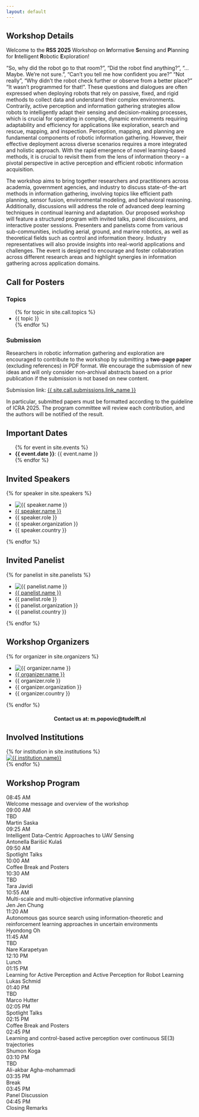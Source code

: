 ```yaml
---
layout: default
---
```


<div class="content-section">
<div class="inline-wrapper">
<h2 id="workshop-details">Workshop Details</h2>

<p>
Welcome to the <b>RSS 2025</b> Workshop on <b>In</b>formative <b>S</b>ensing and <b>P</b>lanning for <b>I</b>ntelligent <b>R</b>obotic <b>E</b>xploration!
</p>

<p>
“So, why did the robot go to that room?”, “Did the robot find anything?”, “…Maybe. We’re not sure.”, “Can’t you tell me how confident you are?” “Not really”, “Why didn’t the robot check further or observe from a better place?” “It wasn’t programmed for that!”. 
These questions and dialogues are often expressed when deploying robots that rely on passive, fixed, and rigid methods to collect data and understand their complex environments. Contrarily, active perception and information gathering strategies allow robots to intelligently adapt their sensing and decision-making processes, which is crucial for operating in complex, dynamic environments requiring adaptability and efficiency for applications like exploration, search and rescue, mapping, and inspection. 
Perception, mapping, and planning are fundamental components of robotic information gathering.  However, their effective deployment across diverse scenarios requires a more integrated and holistic approach. With the rapid emergence of novel learning-based methods, it is crucial to revisit them from the lens of information theory – a pivotal perspective in active perception and efficient robotic information acquisition.
</p>

<p>
The workshop aims to bring together researchers and practitioners across academia, government agencies, and industry to discuss state-of-the-art methods in information gathering, involving topics like efficient path planning, sensor fusion, environmental modeling, and behavioral reasoning. 
Additionally, discussions will address the role of advanced deep learning techniques in continual learning and adaptation. Our proposed workshop will feature a structured program with invited talks, panel discussions, and interactive poster sessions. 
Presenters and panelists come from various sub-communities, including aerial, ground, and marine robotics, as well as theoretical fields such as control and information theory. Industry representatives will also provide insights into real-world applications and challenges. 
The event is designed to encourage and foster collaboration across different research areas and highlight synergies in information gathering across application domains. 
</p>

</div>
</div>

<div class="content-section">
<div class="inline-wrapper">
<h2 id="call-for-posters">Call for Posters</h2>

<h3>Topics</h3>

<ul class="default-list">
{% for topic in site.call.topics %}
    <li>{{ topic }}</li>
{% endfor %}
</ul>

<h3 id="submissions">Submission</h3>

<p>
Researchers in robotic information gathering and exploration are 
encouraged to contribute to the workshop by submitting a <b>two-page paper</b> 
(excluding references) in PDF format. We encourage the submission of new 
ideas and will only consider non-archival abstracts based on a prior 
publication if the submission is not based on new content.
</p>

<p>
Submission link: <a href="{{ site.call.submissions.url }}">{{ site.call.submissions.link_name }}</a>
</p>

<p>
In particular, submitted papers must be formatted according to the 
guideline of ICRA 2025. The program committee will review each 
contribution, and the authors will be notified of the result.
</p>

</div>
</div>

<div class="content-section">
<div class="inline-wrapper">
<h2 id="important-dates">Important Dates</h2>

<ul class="default-list">
    {% for event in site.events %}
    <li><b>{{ event.date }}</b>: {{ event.name }}</li>
{% endfor %}
</ul>

</div>
</div>

<div class="content-section">
<div class="inline-wrapper">
<h2 id="invited-speakers">Invited Speakers</h2>

<div class="people-list">
{% for speaker in site.speakers %}
    <div class="single-person">
        <ul>
            <li>
                <img alt="{{ speaker.name }}" src="{{ speaker.photo_url }}">
            </li>
            <li>
                <a href="{{ speaker.url | relative_url }}" target="_blank">{{ speaker.name }}</a>
            </li>
            <li>{{ speaker.role }}</li> 
            <li>{{ speaker.organization }}</li> 
            <li>{{ speaker.country }}</li>
        </ul>
    </div>
{% endfor %}
</div>
</div>
</div>

<div class="content-section">
<div class="inline-wrapper">
<h2 id="invited-panelist">Invited Panelist</h2>

<div class="people-list">
{% for panelist in site.panelists %}
    <div class="single-person">
        <ul>
            <li>
                <img alt="{{ panelist.name }}" src="{{ panelist.photo_url }}">
            </li>
            <li>
                <a href="{{ panelist.url | relative_url }}">{{ panelist.name }}</a>
            </li>
            <li>{{ panelist.role }}</li> 
            <li>{{ panelist.organization }}</li> 
            <li>{{ panelist.country }}</li>
        </ul>
    </div>
{% endfor %}
</div>
</div>
</div>

<div class="content-section">
<div class="inline-wrapper">
<h2 id="workshop-organizers">Workshop Organizers</h2>

<div class="people-list">
{% for organizer in site.organizers %}
    <div class="single-person">
        <ul>
            <li>
                <img alt="{{ organizer.name }}" src="{{ organizer.photo_url }}">
            </li>
            <li>
                <a href="{{ organizer.url | relative_url }}">{{ organizer.name }}</a>
            </li>
            <li>{{ organizer.role }}</li> 
            <li>{{ organizer.organization }}</li> 
            <li>{{ organizer.country }}</li>
        </ul>
    </div>
{% endfor %}
</div>

<span style="font-weight: bold; text-align: center; display: block; margin-top: 20px;">
Contact us at: m.popovic@tudelft.nl
</span>

</div>
</div>

<div class="content-section">
<div class="inline-wrapper">
<h2 id="involved-institutions">Involved Institutions</h2>

<div id="institution-logos">
    {% for institution in site.institutions %}
        <div class="institution-logo">
            <a href="{{ institution.url }}">
                <img alt="{{ institution.name}}" src="{{ institution.logo_url}}">
            </a>
        </div>
    {% endfor %}
</div>
</div>
</div>

<div class="content-section">
<div class="inline-wrapper">
<h2 id="workshop-program">Workshop Program</h2>

<div id="program-table">
    <div class="program-row">
        <div>08:45 AM</div>
        <div>Welcome message and overview of the workshop</div>
        <div></div>
    </div>
    <div class="program-row">
        <div>09:00 AM</div>
        <div>TBD</div>
        <div>Martin Saska</div>
    </div>
    <div class="program-row">
        <div>09:25 AM</div>
        <div>Intelligent Data-Centric Approaches to UAV Sensing</div>
        <div>Antonella Barišić Kulaš</div>
    </div>
    <div class="program-row">
        <div>09:50 AM</div>
        <div>Spotlight Talks</div>
        <div></div>
    </div>
    <div class="program-row">
        <div>10:00 AM</div>
        <div>Coffee Break and Posters</div>
        <div></div>
    </div>
    <div class="program-row">
        <div>10:30 AM</div>
        <div>TBD</div>
        <div>Tara Javidi</div>
    </div>
    <div class="program-row">
        <div>10:55 AM</div>
        <div>Multi-scale and multi-objective informative planning</div>
        <div>Jen Jen Chung</div>
    </div>
    <div class="program-row">
        <div>11:20 AM</div>
        <div>Autonomous gas source search using information-theoretic and reinforcement learning approaches in uncertain environments</div>
        <div>Hyondong Oh</div>    
    </div>
    <div class="program-row">
        <div>11:45 AM</div>
        <div>TBD</div>
        <div>Nare Karapetyan</div>
    </div>
    <div class="program-row">
        <div>12:10 PM</div>
        <div>Lunch</div>
        <div></div>
    </div>
    <div class="program-row">
        <div>01:15 PM</div>
        <div>Learning for Active Perception and Active Perception for Robot Learning</div>
        <div>Lukas Schmid</div>    
    </div>
    <div class="program-row">
        <div>01:40 PM</div>
        <div>TBD</div>
        <div>Marco Hutter</div>
    </div>
    <div class="program-row">
        <div>02:05 PM</div>
        <div>Spotlight Talks</div>
        <div></div>
    </div>
    <div class="program-row">
        <div>02:15 PM</div>
        <div>Coffee Break and Posters</div>
        <div></div>
    </div>
    <div class="program-row">
        <div>02:45 PM</div>
        <div>Learning and control-based active perception over continuous SE(3) trajectories</div>
        <div>Shumon Koga</div>
    </div>
    <div class="program-row">
        <div>03:10 PM</div>
        <div>TBD</div>
        <div>Ali-akbar Agha-mohammadi</div>
    </div>
    <div class="program-row">
        <div>03:35 PM</div>
        <div>Break</div>
        <div></div>
    </div>
    <div class="program-row">
        <div>03:45 PM</div>
        <div>Panel Discussion</div>
        <div></div>
    </div>
    <div class="program-row">
        <div>04:45 PM</div>
        <div>Closing Remarks</div>
        <div></div>
    </div>
</div>
</div>
</div>

